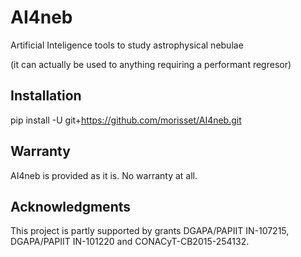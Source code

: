 # AI4neb
Artificial Inteligence tools to study astrophysical nebulae

(it can actually be used to anything requiring a performant regresor)

## Installation

pip install -U git+https://github.com/morisset/AI4neb.git

## Warranty

AI4neb is provided as it is. No warranty at all.

## Acknowledgments

This project is partly supported by grants DGAPA/PAPIIT IN-107215, DGAPA/PAPIIT IN-101220 and CONACyT-CB2015-254132.
